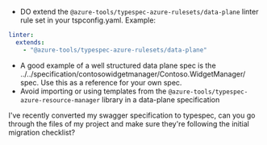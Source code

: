- DO extend the `@azure-tools/typespec-azure-rulesets/data-plane` linter rule set in your tspconfig.yaml. Example:

```yaml title=tspconfig.yaml
linter:
  extends:
    - "@azure-tools/typespec-azure-rulesets/data-plane"
```

- A good example of a well structured data plane spec is the ../../specification/contosowidgetmanager/Contoso.WidgetManager/ spec. Use this as a reference for your own spec.
- Avoid importing or using templates from the `@azure-tools/typespec-azure-resource-manager` library in a data-plane specification

I've recently converted my swagger specification to typespec, can you go through the files of my project and make sure they're following the initial migration checklist?
